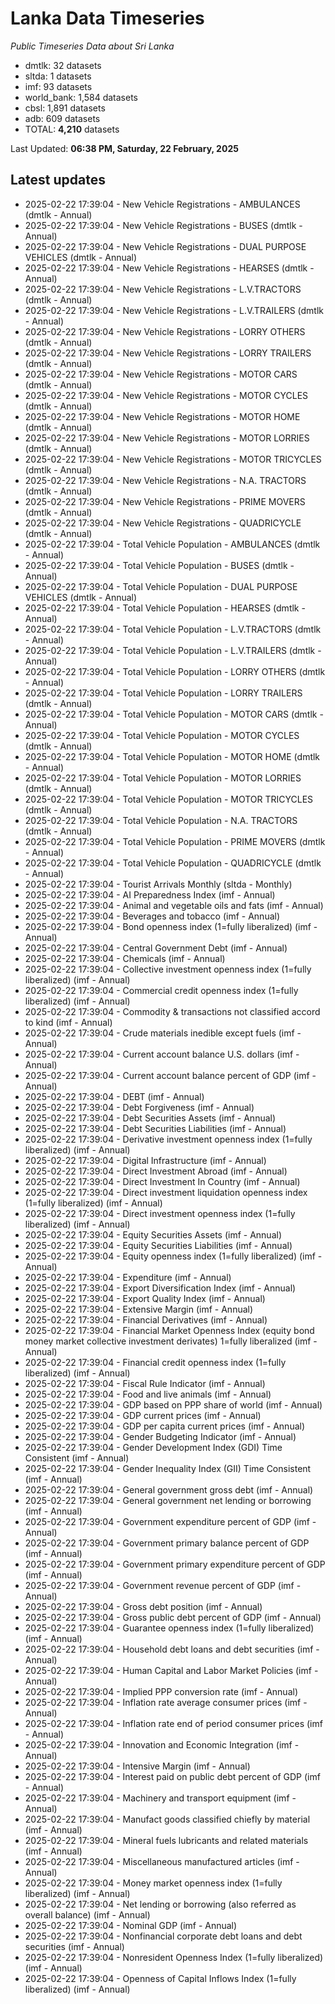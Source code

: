 # Lanka Data Timeseries
*Public Timeseries Data about Sri Lanka*

* dmtlk: 32 datasets
* sltda: 1 datasets
* imf: 93 datasets
* world_bank: 1,584 datasets
* cbsl: 1,891 datasets
* adb: 609 datasets
* TOTAL: **4,210** datasets

Last Updated: **06:38 PM, Saturday, 22 February, 2025**

## Latest updates

* 2025-02-22 17:39:04 - New Vehicle Registrations - AMBULANCES (dmtlk - Annual)
* 2025-02-22 17:39:04 - New Vehicle Registrations - BUSES (dmtlk - Annual)
* 2025-02-22 17:39:04 - New Vehicle Registrations - DUAL PURPOSE VEHICLES (dmtlk - Annual)
* 2025-02-22 17:39:04 - New Vehicle Registrations - HEARSES (dmtlk - Annual)
* 2025-02-22 17:39:04 - New Vehicle Registrations - L.V.TRACTORS (dmtlk - Annual)
* 2025-02-22 17:39:04 - New Vehicle Registrations - L.V.TRAILERS (dmtlk - Annual)
* 2025-02-22 17:39:04 - New Vehicle Registrations - LORRY OTHERS (dmtlk - Annual)
* 2025-02-22 17:39:04 - New Vehicle Registrations - LORRY TRAILERS (dmtlk - Annual)
* 2025-02-22 17:39:04 - New Vehicle Registrations - MOTOR CARS (dmtlk - Annual)
* 2025-02-22 17:39:04 - New Vehicle Registrations - MOTOR CYCLES (dmtlk - Annual)
* 2025-02-22 17:39:04 - New Vehicle Registrations - MOTOR HOME (dmtlk - Annual)
* 2025-02-22 17:39:04 - New Vehicle Registrations - MOTOR LORRIES (dmtlk - Annual)
* 2025-02-22 17:39:04 - New Vehicle Registrations - MOTOR TRICYCLES (dmtlk - Annual)
* 2025-02-22 17:39:04 - New Vehicle Registrations - N.A. TRACTORS (dmtlk - Annual)
* 2025-02-22 17:39:04 - New Vehicle Registrations - PRIME MOVERS (dmtlk - Annual)
* 2025-02-22 17:39:04 - New Vehicle Registrations - QUADRICYCLE (dmtlk - Annual)
* 2025-02-22 17:39:04 - Total Vehicle Population - AMBULANCES (dmtlk - Annual)
* 2025-02-22 17:39:04 - Total Vehicle Population - BUSES (dmtlk - Annual)
* 2025-02-22 17:39:04 - Total Vehicle Population - DUAL PURPOSE VEHICLES (dmtlk - Annual)
* 2025-02-22 17:39:04 - Total Vehicle Population - HEARSES (dmtlk - Annual)
* 2025-02-22 17:39:04 - Total Vehicle Population - L.V.TRACTORS (dmtlk - Annual)
* 2025-02-22 17:39:04 - Total Vehicle Population - L.V.TRAILERS (dmtlk - Annual)
* 2025-02-22 17:39:04 - Total Vehicle Population - LORRY OTHERS (dmtlk - Annual)
* 2025-02-22 17:39:04 - Total Vehicle Population - LORRY TRAILERS (dmtlk - Annual)
* 2025-02-22 17:39:04 - Total Vehicle Population - MOTOR CARS (dmtlk - Annual)
* 2025-02-22 17:39:04 - Total Vehicle Population - MOTOR CYCLES (dmtlk - Annual)
* 2025-02-22 17:39:04 - Total Vehicle Population - MOTOR HOME (dmtlk - Annual)
* 2025-02-22 17:39:04 - Total Vehicle Population - MOTOR LORRIES (dmtlk - Annual)
* 2025-02-22 17:39:04 - Total Vehicle Population - MOTOR TRICYCLES (dmtlk - Annual)
* 2025-02-22 17:39:04 - Total Vehicle Population - N.A. TRACTORS (dmtlk - Annual)
* 2025-02-22 17:39:04 - Total Vehicle Population - PRIME MOVERS (dmtlk - Annual)
* 2025-02-22 17:39:04 - Total Vehicle Population - QUADRICYCLE (dmtlk - Annual)
* 2025-02-22 17:39:04 - Tourist Arrivals Monthly (sltda - Monthly)
* 2025-02-22 17:39:04 - AI Preparedness Index (imf - Annual)
* 2025-02-22 17:39:04 - Animal and vegetable oils and fats (imf - Annual)
* 2025-02-22 17:39:04 - Beverages and tobacco (imf - Annual)
* 2025-02-22 17:39:04 - Bond openness index (1=fully liberalized) (imf - Annual)
* 2025-02-22 17:39:04 - Central Government Debt (imf - Annual)
* 2025-02-22 17:39:04 - Chemicals (imf - Annual)
* 2025-02-22 17:39:04 - Collective investment openness index (1=fully liberalized) (imf - Annual)
* 2025-02-22 17:39:04 - Commercial credit openness index (1=fully liberalized) (imf - Annual)
* 2025-02-22 17:39:04 - Commodity & transactions not classified accord to kind (imf - Annual)
* 2025-02-22 17:39:04 - Crude materials inedible except fuels (imf - Annual)
* 2025-02-22 17:39:04 - Current account balance U.S. dollars (imf - Annual)
* 2025-02-22 17:39:04 - Current account balance percent of GDP (imf - Annual)
* 2025-02-22 17:39:04 - DEBT (imf - Annual)
* 2025-02-22 17:39:04 - Debt Forgiveness (imf - Annual)
* 2025-02-22 17:39:04 - Debt Securities Assets (imf - Annual)
* 2025-02-22 17:39:04 - Debt Securities Liabilities (imf - Annual)
* 2025-02-22 17:39:04 - Derivative investment openness index (1=fully liberalized) (imf - Annual)
* 2025-02-22 17:39:04 - Digital Infrastructure (imf - Annual)
* 2025-02-22 17:39:04 - Direct Investment Abroad (imf - Annual)
* 2025-02-22 17:39:04 - Direct Investment In Country (imf - Annual)
* 2025-02-22 17:39:04 - Direct investment liquidation openness index (1=fully liberalized) (imf - Annual)
* 2025-02-22 17:39:04 - Direct investment openness index (1=fully liberalized) (imf - Annual)
* 2025-02-22 17:39:04 - Equity Securities Assets (imf - Annual)
* 2025-02-22 17:39:04 - Equity Securities Liabilities (imf - Annual)
* 2025-02-22 17:39:04 - Equity openness index (1=fully liberalized) (imf - Annual)
* 2025-02-22 17:39:04 - Expenditure (imf - Annual)
* 2025-02-22 17:39:04 - Export Diversification Index (imf - Annual)
* 2025-02-22 17:39:04 - Export Quality Index (imf - Annual)
* 2025-02-22 17:39:04 - Extensive Margin (imf - Annual)
* 2025-02-22 17:39:04 - Financial Derivatives (imf - Annual)
* 2025-02-22 17:39:04 - Financial Market Openness Index (equity bond money market collective investment derivates) 1=fully liberalized (imf - Annual)
* 2025-02-22 17:39:04 - Financial credit openness index (1=fully liberalized) (imf - Annual)
* 2025-02-22 17:39:04 - Fiscal Rule Indicator (imf - Annual)
* 2025-02-22 17:39:04 - Food and live animals (imf - Annual)
* 2025-02-22 17:39:04 - GDP based on PPP share of world (imf - Annual)
* 2025-02-22 17:39:04 - GDP current prices (imf - Annual)
* 2025-02-22 17:39:04 - GDP per capita current prices (imf - Annual)
* 2025-02-22 17:39:04 - Gender Budgeting Indicator (imf - Annual)
* 2025-02-22 17:39:04 - Gender Development Index (GDI) Time Consistent (imf - Annual)
* 2025-02-22 17:39:04 - Gender Inequality Index (GII) Time Consistent (imf - Annual)
* 2025-02-22 17:39:04 - General government gross debt (imf - Annual)
* 2025-02-22 17:39:04 - General government net lending or borrowing (imf - Annual)
* 2025-02-22 17:39:04 - Government expenditure percent of GDP (imf - Annual)
* 2025-02-22 17:39:04 - Government primary balance percent of GDP (imf - Annual)
* 2025-02-22 17:39:04 - Government primary expenditure percent of GDP (imf - Annual)
* 2025-02-22 17:39:04 - Government revenue percent of GDP (imf - Annual)
* 2025-02-22 17:39:04 - Gross debt position (imf - Annual)
* 2025-02-22 17:39:04 - Gross public debt percent of GDP (imf - Annual)
* 2025-02-22 17:39:04 - Guarantee openness index (1=fully liberalized) (imf - Annual)
* 2025-02-22 17:39:04 - Household debt loans and debt securities (imf - Annual)
* 2025-02-22 17:39:04 - Human Capital and Labor Market Policies (imf - Annual)
* 2025-02-22 17:39:04 - Implied PPP conversion rate (imf - Annual)
* 2025-02-22 17:39:04 - Inflation rate average consumer prices (imf - Annual)
* 2025-02-22 17:39:04 - Inflation rate end of period consumer prices (imf - Annual)
* 2025-02-22 17:39:04 - Innovation and Economic Integration (imf - Annual)
* 2025-02-22 17:39:04 - Intensive Margin (imf - Annual)
* 2025-02-22 17:39:04 - Interest paid on public debt percent of GDP (imf - Annual)
* 2025-02-22 17:39:04 - Machinery and transport equipment (imf - Annual)
* 2025-02-22 17:39:04 - Manufact goods classified chiefly by material (imf - Annual)
* 2025-02-22 17:39:04 - Mineral fuels lubricants and related materials (imf - Annual)
* 2025-02-22 17:39:04 - Miscellaneous manufactured articles (imf - Annual)
* 2025-02-22 17:39:04 - Money market openness index (1=fully liberalized) (imf - Annual)
* 2025-02-22 17:39:04 - Net lending or borrowing (also referred as overall balance) (imf - Annual)
* 2025-02-22 17:39:04 - Nominal GDP (imf - Annual)
* 2025-02-22 17:39:04 - Nonfinancial corporate debt loans and debt securities (imf - Annual)
* 2025-02-22 17:39:04 - Nonresident Openness Index (1=fully liberalized) (imf - Annual)
* 2025-02-22 17:39:04 - Openness of Capital Inflows Index (1=fully liberalized) (imf - Annual)